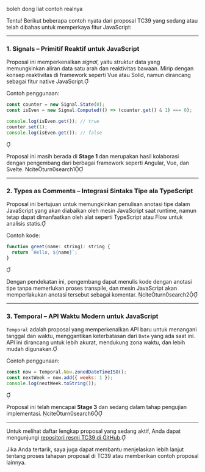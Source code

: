 boleh dong liat contoh realnya 

Tentu! Berikut beberapa contoh nyata dari proposal TC39 yang sedang atau telah dibahas untuk memperkaya fitur JavaScript:

---

### 1. **Signals** – Primitif Reaktif untuk JavaScript

Proposal ini memperkenalkan *signal*, yaitu struktur data yang memungkinkan aliran data satu arah dan reaktivitas bawaan. Mirip dengan konsep reaktivitas di framework seperti Vue atau Solid, namun dirancang sebagai fitur native JavaScript.

Contoh penggunaan:

```javascript
const counter = new Signal.State(0);
const isEven = new Signal.Computed(() => (counter.get() & 1) === 0);

console.log(isEven.get()); // true
counter.set(1);
console.log(isEven.get()); // false
```


Proposal ini masih berada di **Stage 1** dan merupakan hasil kolaborasi dengan pengembang dari berbagai framework seperti Angular, Vue, dan Svelte. citeturn0search1

---

### 2. **Types as Comments** – Integrasi Sintaks Tipe ala TypeScript

Proposal ini bertujuan untuk memungkinkan penulisan anotasi tipe dalam JavaScript yang akan diabaikan oleh mesin JavaScript saat runtime, namun tetap dapat dimanfaatkan oleh alat seperti TypeScript atau Flow untuk analisis statis.

Contoh kode:

```javascript
function greet(name: string): string {
  return `Hello, ${name}`;
}
```


Dengan pendekatan ini, pengembang dapat menulis kode dengan anotasi tipe tanpa memerlukan proses transpile, dan mesin JavaScript akan memperlakukan anotasi tersebut sebagai komentar. citeturn0search2

---

### 3. **Temporal** – API Waktu Modern untuk JavaScript

`Temporal` adalah proposal yang memperkenalkan API baru untuk menangani tanggal dan waktu, menggantikan keterbatasan dari `Date` yang ada saat ini. API ini dirancang untuk lebih akurat, mendukung zona waktu, dan lebih mudah digunakan.

Contoh penggunaan:

```javascript
const now = Temporal.Now.zonedDateTimeISO();
const nextWeek = now.add({ weeks: 1 });
console.log(nextWeek.toString());
```


Proposal ini telah mencapai **Stage 3** dan sedang dalam tahap pengujian implementasi. citeturn0search6

---

Untuk melihat daftar lengkap proposal yang sedang aktif, Anda dapat mengunjungi [repositori resmi TC39 di GitHub](https://github.com/tc39/proposals).

Jika Anda tertarik, saya juga dapat membantu menjelaskan lebih lanjut tentang proses tahapan proposal di TC39 atau memberikan contoh proposal lainnya. 